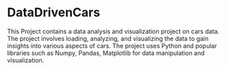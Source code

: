 # DataDrivenCars
This Project contains a data analysis and visualization project on cars data. The project involves loading, analyzing, and visualizing the data to gain insights into various aspects of cars. The project uses Python and popular libraries such as Numpy, Pandas, Matplotlib for data manipulation and visualization.

